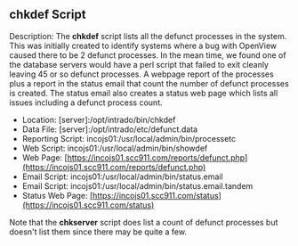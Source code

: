 ## chkdef Script

Description: The **chkdef** script lists all the defunct processes in the system. This was initially created to identify systems where a bug 
with OpenView caused there to be 2 defunct processes. In the mean time, we found one of the database servers would have a perl script that 
failed to exit cleanly leaving 45 or so defunct processes. A webpage report of the processes plus a report in the status email that count the 
number of defunct processes is created. The status email also creates a status web page which lists all issues including a defunct process count.

* Location: [server]:/opt/intrado/bin/chkdef
* Data File: [server]:/opt/intrado/etc/defunct.data
* Reporting Script: incojs01:/usr/local/admin/bin/processetc
* Web Script: incojs01:/usr/local/admin/bin/showdef
* Web Page: [https://incojs01.scc911.com/reports/defunct.php](https://incojs01.scc911.com/reports/defunct.php)
* Email Script: incojs01:/usr/local/admin/bin/status.email
* Email Script: incojs01:/usr/local/admin/bin/status.email.tandem
* Status Web Page: [https://incojs01.scc911.com/status](https://incojs01.scc911.com/status)

Note that the **chkserver** script does list a count of defunct processes but doesn't list them since there may be quite a few.

